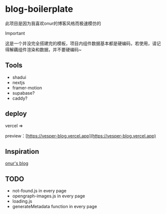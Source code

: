 # blog-boilerplate

此项目是因为我喜欢onur的博客风格而极速模仿的

> [!important]
> 这是一个并没完全搭建完的模板，项目内组件数据基本都是硬编码，若使用，请记得解藕组件渲染和数据，并不要硬编码~

## Tools

- shadui
- nextjs
- framer-motion
- supabase?
- caddy?

## deploy

vercel =>

preview：[https://vesper-blog.vercel.app](https://vesper-blog.vercel.app)

## Inspiration

[onur's blog](https://onur.dev/)

## TODO

- not-found.js in every page
- opengraph-images.js in every page
- loading.js
- generateMetadata function in every page
